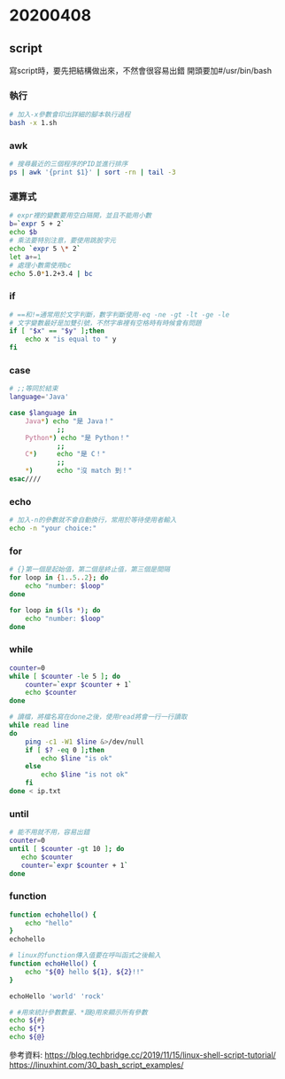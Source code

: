 # 20200408
## script
寫script時，要先把結構做出來，不然會很容易出錯
開頭要加#/usr/bin/bash


### 執行
```sh
# 加入-x參數會印出詳細的腳本執行過程
bash -x 1.sh
```

### awk
```sh
# 搜尋最近的三個程序的PID並進行排序
ps | awk '{print $1}' | sort -rn | tail -3
```

### 運算式
```sh
# expr裡的變數要用空白隔開，並且不能用小數
b=`expr 5 + 2`
echo $b
# 乘法要特別注意，要使用跳脫字元
echo `expr 5 \* 2` 
let a+=1
# 處理小數需使用bc
echo 5.0*1.2+3.4 | bc
```

### if
```sh
# ==和!=通常用於文字判斷，數字判斷使用-eq -ne -gt -lt -ge -le
# 文字變數最好是加雙引號，不然字串裡有空格時有時候會有問題
if [ "$x" == "$y" ];then
    echo x "is equal to " y
fi
```

### case
```sh
# ;;等同於結束
language='Java'

case $language in
    Java*) echo "是 Java！"
            ;;
    Python*) echo "是 Python！"
            ;;
    C*)     echo "是 C！"
            ;;
    *)      echo "沒 match 到！"
esac////
```

### echo
```sh
# 加入-n的參數就不會自動換行，常用於等待使用者輸入
echo -n "your choice:"
```

### for
```sh
# {}第一個是起始值，第二個是終止值，第三個是間隔
for loop in {1..5..2}; do
    echo "number: $loop"
done

for loop in $(ls *); do
    echo "number: $loop"
done
```

### while
```sh
counter=0
while [ $counter -le 5 ]; do
    counter=`expr $counter + 1`
    echo $counter
done

# 讀檔，將檔名寫在done之後，使用read將會一行一行讀取
while read line
do
    ping -c1 -W1 $line &>/dev/null
    if [ $? -eq 0 ];then
        echo $line "is ok"
    else
        echo $line "is not ok"
    fi
done < ip.txt
```

### until
```sh
# 能不用就不用，容易出錯
counter=0
until [ $counter -gt 10 ]; do
   echo $counter
   counter=`expr $counter + 1`
done
```

### function
```sh
function echohello() {
    echo "hello"
}
echohello

# linux的function傳入值要在呼叫函式之後輸入
function echoHello() {
    echo "${0} hello ${1}, ${2}!!"
}

echoHello 'world' 'rock'

# #用來統計參數數量、*跟@用來顯示所有參數
echo ${#}
echo ${*}
echo ${@}
```


參考資料:
https://blog.techbridge.cc/2019/11/15/linux-shell-script-tutorial/
https://linuxhint.com/30_bash_script_examples/
